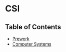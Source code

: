 # CSI

## Table of Contents

- [Prework](./prework/README.md)
- [Computer Systems](./computer-systems/README.md)